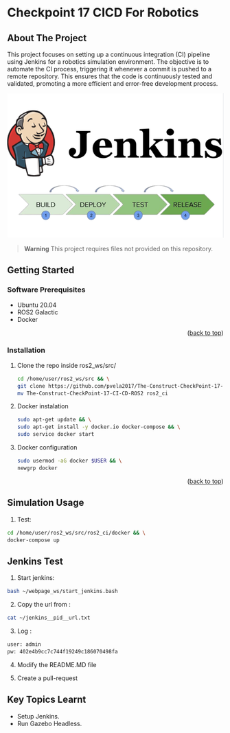 # Checkpoint 17 CICD For Robotics

<a name="readme-top"></a>

## About The Project
This project focuses on setting up a continuous integration (CI) pipeline using Jenkins for a robotics simulation environment. The objective is to automate the CI process, triggering it whenever a commit is pushed to a remote repository. This ensures that the code is continuously tested and validated, promoting a more efficient and error-free development process.

![This is an image](images/preview.png)

> __Warning__
 This project requires files not provided on this repository.

<!-- GETTING STARTED -->
## Getting Started

### Software Prerequisites
* Ubuntu 20.04
* ROS2 Galactic
* Docker

<p align="right">(<a href="#readme-top">back to top</a>)</p>

<!-- INSTALLATION -->
### Installation
1. Clone the repo inside ros2_ws/src/
   ```sh
   cd /home/user/ros2_ws/src && \
   git clone https://github.com/pvela2017/The-Construct-CheckPoint-17-CI-CD-ROS2 && \
   mv The-Construct-CheckPoint-17-CI-CD-ROS2 ros2_ci
   ```
2. Docker instalation
   ```sh
   sudo apt-get update && \
   sudo apt-get install -y docker.io docker-compose && \
   sudo service docker start
   ```
3. Docker configuration
   ```sh
   sudo usermod -aG docker $USER && \
   newgrp docker
   ```
<p align="right">(<a href="#readme-top">back to top</a>)</p>


<!-- USAGE of the simulation -->
## Simulation Usage 
1. Test:
  ```sh
  cd /home/user/ros2_ws/src/ros2_ci/docker && \
  docker-compose up
  ```

## Jenkins Test
1. Start jenkins:
  ```sh
  bash ~/webpage_ws/start_jenkins.bash
  ```
2. Copy the url from :
  ```sh
  cat ~/jenkins__pid__url.txt
  ```
3. Log :
  ```sh
  user: admin
  pw: 402e4b9cc7c744f19249c186070498fa
  ```
4. Modify the README.MD file

5. Create a pull-request


<!-- KEYS -->
## Key Topics Learnt
* Setup Jenkins.
* Run Gazebo Headless.
